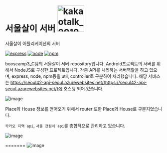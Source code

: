 # 서울살이 서버 <img width="85" alt="kakaotalk_20190212_204520833" src="https://user-images.githubusercontent.com/22374750/52834626-1efe2080-3126-11e9-92c3-66ac08c1f2c9.png">
서울살이 어플리케이션의 서버

[![express](https://img.shields.io/badge/Express-4.16.4-green.svg)](https://expressjs.com/ko/)
[![node](https://img.shields.io/badge/Node-10.14.1-green.svg)](https://nodejs.org/ko/)
[![npm](https://img.shields.io/badge/Npm-6.4.1-green.svg)](https://www.npmjs.com/)

booscamp3_C팀의 서울살이 서버 repository입니다. Android프로젝트의 서버를 위해서 NodeJS로 구성한 프로젝트입니다.
각종 API를 처리하는 서버역할을 하고 있으며, express, node, npm등을 util, controller로 구분하여 처리했습니다.
해당 서비스는 https://seoul42-api-seoul.azurewebsites.net/(https://seoul42-api-seoul.azurewebsites.net/)에 호스팅 되어 있습니다.

![image](https://user-images.githubusercontent.com/22374750/52996284-77079080-3460-11e9-8f9c-44a15c6b0c9d.png)

Place와 House 정보를 얻어오기 위해서 router 또한 Place와 House로 구분지었습니다.



`카카오 지역 api`, `서울 전월세 api`를 총합적으로 관리하고 있습니다.

![image](https://user-images.githubusercontent.com/22374750/51818141-0eba0900-2311-11e9-9b90-52542547986a.png)

=======
![image](https://user-images.githubusercontent.com/22374750/52177071-3f151200-27ff-11e9-8b58-ebc916b21c75.png)
